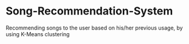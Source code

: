 # Song-Recommendation-System
Recommending songs to the user based on his/her previous usage, by using K-Means clustering
